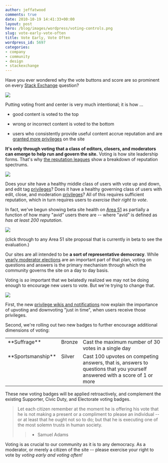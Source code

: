 ```yaml
---
author: jeffatwood
comments: true
date: 2010-10-19 14:41:33+00:00
layout: post
hero: /blog/images/wordpress/voting-controls.png
slug: vote-early-vote-often
title: Vote Early, Vote Often
wordpress_id: 5697
categories:
- company
- community
- design
- stackexchange
---
```


Have you ever wondered why the vote buttons and score are so prominent on every [Stack Exchange](http://stackexchange.com/sites) question?

![](/blog/images/wordpress/voting-controls.png)

Putting voting front and center is very much intentional; it is how ...





  * good content is voted to the top

  * wrong or incorrect content is voted to the bottom

  * users who consistently provide useful content accrue reputation and are [granted more privileges](http://blog.stackoverflow.com/2010/10/membership-has-its-privileges/) on the site


**It's only through voting that a class of editors, closers, and moderators can emerge to help run and govern the site.** Voting is how site leadership forms. That's why [the reputation leagues](http://blog.stackoverflow.com/2010/09/customizing-stackexchange-com/) show a breakdown of reputation spectrums. 

[![](http://blog.stackoverflow.com/wp-content/uploads/se-reputation-spectrums.png)](http://blog.stackoverflow.com/2010/09/customizing-stackexchange-com/)

Does your site have a healthy middle class of users with vote up and down, and edit tag [privileges](http://blog.stackoverflow.com/2010/10/membership-has-its-privileges/)? Does it have a healthy governing class of users with edit, close, and moderation [privileges](http://blog.stackoverflow.com/2010/10/membership-has-its-privileges/)? All of this requires sufficient reputation, which in turn requires users to _exercise their right to vote_.

In fact, we've begun showing beta site health on [Area 51](http://area51.stackexchange.com) as partially a function of how many "avid" users there are -- where "avid" is defined as _has at least 200 reputation_.

[![](http://blog.stackoverflow.com/wp-content/uploads/area-51-avid-users.png)](http://area51.stackexchange.com)

(click through to any Area 51 site proposal that is currently in beta to see the evaluation.)

Our sites are all intended to be **a sort of representative democracy**. While [yearly moderator elections](http://blog.stackoverflow.com/2010/02/stack-overflow-2010-moderator-election-results/) are an important part of that plan, voting on questions and answers is the primary mechanism through which the community governs the site on a day to day basis.

Voting is _so_ important that we belatedly realized we may not be doing enough to encourage new users to vote. But we're trying to change that.

![](/blog/images/wordpress/vote-here.jpg)

First, the new [privilege wikis and notifications](http://blog.stackoverflow.com/2010/10/membership-has-its-privileges/) now explain the importance of upvoting and downvoting "just in time", when users receive those privileges.

Second, we're rolling out two new badges to further encourage additional dimensions of voting:

<table cellpadding="4" cellspacing="4" >

<tr >

<td valign="top" >
**Suffrage**

</td>

<td valign="top" >
Bronze

</td>

<td valign="top" >
Cast the maximum number of 30 votes in a single day

</td>
</tr>

<tr >

<td valign="top" >
**Sportsmanship**

</td>

<td valign="top" >
Silver

</td>

<td valign="top" >
Cast 100 upvotes on competing answers, that is, answers to questions that you yourself answered with a score of 1 or more

</td>
</tr>

</table>

These new voting badges will be applied retroactively, and complement the existing Supporter, Civic Duty, and Electorate voting badges.



<blockquote>
Let each citizen remember at the moment he is offering his vote that he is not making a present or a compliment to please an individual -- or at least that he ought not so to do; but that he is executing one of the most solemn trusts in human society.

> 
> - Samuel Adams
> 
> 
</blockquote>



Voting is as crucial to our community as it is to any democracy. As a moderator, or merely a citizen of the site -- please exercise your right to vote by _voting early and voting often!_
